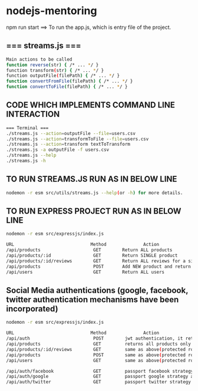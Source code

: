 # nodejs-mentoring
npm run start ==> To run the app.js, which is entry file of the project.

## === streams.js ===
```bash
Main actions to be called 
function ​​reverse​​(str) { ​/* ... */​ }
function​​​ transform​​(str) { ​/* ... */​ }
function​​​ outputFile​​(filePath) { ​/* ... */​ }
function ​​​convertFromFile​​(filePath) { ​/* ... */​ }
function ​​​convertToFile​​(filePath) { ​/* ... */​ }
```

## CODE WHICH IMPLEMENTS COMMAND LINE INTERACTION
```bash
=== Terminal ===
./streams.js --action=outputFile --file=users.csv
./streams.js --action=transformToFile --file=users.csv
./streams.js --action=transform textToTransform
./streams.js -a outputFile -f users.csv
./streams.js --help
./streams.js -h
```

## TO RUN STREAMS.JS RUN AS IN BELOW LINE 
```bash
nodemon -r esm src/utils/streams.js --help(or -h) for more details.
```

## TO RUN EXPRESS PROJECT RUN AS IN BELOW LINE 
```bash
nodemon -r esm src/expressjs/index.js

URL                             Method              Action
/api/products                    GET        Return ​ALL​ products
/api/products/:id                GET        Return ​SINGLE​ product
/api/products/:id/reviews        GET        Return ​ALL​ reviews for a single product
/api/products                    POST       Add ​NEW​ product and return it
/api/users                       GET        Return ​ALL​ users
```

## Social Media authentications (google, facebook, twitter authentication mechanisms have been incorporated) 
```bash
nodemon -r esm src/expressjs/index.js

URL                             Method              Action
/api/auth                        POST        jwt authentication, it returns token after successful login
/api/products                    GET         returns all products only when u attach a token from above api response(protected route)
/api/products/:id/reviews        GET         same as above(protected route)
/api/products                    POST        same as above(protected route)
/api/users                       GET         same as above(protected route)

/api/auth/facebook               GET         passport facebook strategy authentication, it redirects to facebook login screen for login
/api/auth/google                 GET         passport google strategy authentication, it redirects to google login screen for login
/api/auth/twitter                GET         passport twitter strategy authentication, it redirects to twitter login screen for login
```
